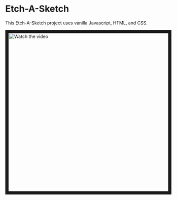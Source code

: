 # Etch-A-Sketch

This Etch-A-Sketch project uses vanilla Javascript, HTML, and CSS.


<a href="http://www.youtube.com/watch?feature=player_embedded&v=olgtiEjygLI" target="_blank">
 <img src="http://img.youtube.com/vi/olgtiEjygLI/mqdefault.jpg" alt="Watch the video" width="650" height="500" border="10" />
</a>
